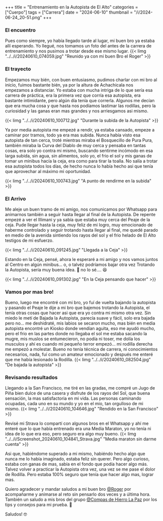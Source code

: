 +++
title = "Entrenamiento en la Autopista de El Alto"
categories = ["Cuerpo"]
tags = ["Carrera"]
date = "2024-06-10"
thumbnail = "/i/2024-06-24_20-51.png"
+++

### El encuentro
Pues como siempre, yo había llegado tarde al lugar, mi buen bro ya estaba allí esperando. Yo llegué, nos tomamos un foto del antes de la carrera de entrenamiento y nos pusimos a trotar desde ese mismo lugar.
{{< limg "../../i/20240610_074059.jpg" "Reunido ya con mi buen Bro el Roger" >}}

### El trayecto
Empezamos muy bién, con buen entusiasmo, pudimos charlar con mi bro al inicio, fuimos bastante bién, ya por la altura de Achachicala nos empezamos a distanciar. Yo estaba con mucha intriga de lo que sería esa carrera de práctica, era la primera vez que corría esa autopista, era bastante intimidante, pero algún día tenía que correrla. Algunos me decían que era mucha cosa y que hasta nos podíamos lastimar las rodillas, pero la curiosidad y las ganas eran mas grandes y nos arriesgamos asi mismo.

{{< limg "../../i/20240610_100712.jpg" "Durante la subida de la Autopista" >}}

Ya por media autopista me empezé a rendir, ya estaba cansado, empeze a caminar por tramos, todo ya era mas subida. Nunca había visto esa autopista de tan cerca, troté mientras miraba el Bosquecillo de Pura Pura, también miraba la Curva del Diablo de muy cerca y pensaba en tantas cosas, era solo yo contra mi mismo, buscando sentirme incómodo en esa larga subida, sin agua, sin alimentos, solo yo, el frio el sol y mis ganas de tomar un minibus hacía la ceja, era como para tirar la toalla. No salía a trotar esa autopista todos los días, de hecho nunca lo había hecho asi que tenía que aprovechar al máximo mi oportunidad.

{{< limg "../../i/20240610_100743.jpg" "A punto de rendirme en la subida" >}}

### El Arrivo
Me aleje un buen tramo de mi amigo, nos comunicamos por Whatsapp para animarnos también a seguir hasta llegar al final de la Autopista. De repente empezé a ver el Illimani y ya sabía que estaba muy cerca del Peaje de la ceja. Pude llegar hasta la ceja, muy feliz de mi logro, muy emocionado de haberme controlado y seguir trotando hasta llegar al final, me quedé parado en medio de la avenida sintiendo los rayos del sol y el frio helado de El Alto testigos de mi esfuerzo.

{{< limg "../../i/20240610_091245.jpg" "Llegada a la Ceja" >}}

Estando en la Ceja, pensé, ahora le esperaré a mi amigo y nos vamos juntos al Centro en algún minibus... o, o talvéz podríamos bajar otra vez Trotando la Autopista, sería muy buena idea. :see_no_evil: no lo sé.... :laughing:

{{< limg "../../i/20240610_091302.jpg" "En la Ceja pensando que hacer" >}}

### Vamos por mas bro!
Bueno, luego me encontré con mi bro, yo fuí de vuelta bajando la autopista y pasando el Peaje le dije a mi bro que bajemos trotando la Autopista, el tenía otras cosas que hacer asi que era yo contra mi mismo otra vez. Sin miedo le metí de Bajada la Autopista, parecía suave y fácil, solo era bajada pero no... me deshidraté, mis labios se secaron mucho, mas bién en media autopista encontré un Kiosko donde vendían aguita, eso me ayudó mucho, pero el frio en las partes donde no llegaba el sol me estaba sacando la mugre, mis muslos se entumecieron, no podía ni toser, me dolía los musculos y ahí es cuando mi pequeño terror empezó... mi rodilla derecha me empezó a molestar. Bueno no tenía técnica de carrera, ni conocimientos necesarios, nada, fuí como un amateur emocionado y después me enteré que me había lesionado la Rodilla.
{{< limg "../../i/20240610_082504.jpg" "De bajada la autopista" >}}

### Revisando resultados
Llegando a la San Francisco, me tiré en las gradas, me compré un Jugo de Piña bien dulce de una casera y disfrute de los rayos del Sol, que buena sensación, la mas satisfactoria en mi vida. Las personas caminando ocupadas, cada uno en su mundo y yo en el mio, tan orgulloso de mi mismo.
{{< limg "../../i/20240610_104646.jpg" "Rendido en la San Francisco" >}}

Revisé mi Strava lo compartí con algunos bros en el Whatsapp y ahí me enteré que lo que había entrenado era una Media Maraton, yo no tenía ni idea de lo que era eso, pero seguro era algo muy bueno.
{{< limg "../../i/Screenshot_20240610_104841_Strava.jpg" "Media maraton sin darme cuenta" >}}

Asi que, habiéndome superado a mi mismo, habiéndo hecho algo que nunca me lo había imaginado, estaba feliz sin querer. Pero algo curioso, estaba con ganas de mas, sabía en el fondo que podía hacer algo más. Talvez volver a practicar la Autopista otra vez, una vez se me pase el dolor de Rodilla. Pero estaba 100% seguro que tenía que hacer algo mas, lograr mas.

Quiero agradecer y mandar saludos a mi buen bro [@Roger](https://www.facebook.com/profile.php?id=100087054052741) por acompañarme y animarse al reto sin pensarlo dos veces y a última hora. También un saludo a mis bros del grupo [@Compas de Hierro La Paz](https://www.facebook.com/profile.php?id=61552237851069) por los tips y consejos para mi prueba. :pray:

Saludos! 🤓
